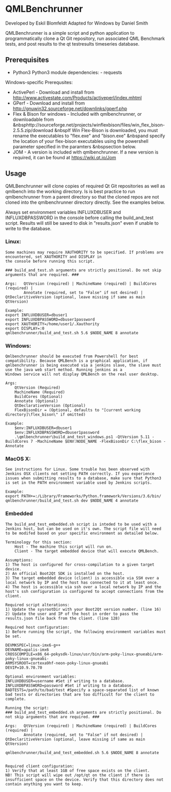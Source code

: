 QMLBenchrunner
==============

Developed by Eskil Blomfeldt
Adapted for Windows by Daniel Smith

QMLBenchrunner is a simple script and python application to programmatically 
clone a Qt Git repository, run associated QML Benchmark tests, and post
results to the qt testresults timeseries database.


Prerequisites
-------------


- Python3
	Python3 module dependencies:
		- requests

Windows-specific Prerequsites:
* ActivePerl - Download and install from http://www.activestate.com/Products/activeperl/index.mhtml
* GPerf - Download and install from http://gnuwin32.sourceforge.net/downlinks/gperf.php
* Flex & Bison for windows - Included with qmlbenchrunner, or downloadable from 
&nbsphttp://sourceforge.net/projects/winflexbison/files/win_flex_bison-2.5.5.zip/download
&nbspIf Win Flex-Bison is downloaded, you must rename the executables to "flex.exe" and "bison.exe"
&nbspand specify the location of your flex-bison executables using the powershell parameter specified in the paramters
&nbspsection below.
* JOM - A version is included with qmlbenchrunner. If a new version is required, it can be found at https://wiki.qt.io/Jom


Usage
-----

QMLBenchrunner will clone copies of required Qt Git repositories as well as qmlbench into the working directory.
Is is best practice to run qmlbenchrunner from a parent directory so that the cloned repos are not cloned into the
qmlbenchrunner directory directly. See the examples below.

Always set environment variables INFLUXDBUSER and INFLUXDBPASSWORD in the console before calling the build_and_test
script. Results will still be saved to disk in "results.json" even if unable to write to the database.

### Linux: ###
	Some machines may require XAUTHORITY to be specified. If problems are encountered, set XAUTHORITY and DISPLAY in
	the console before running this script.

	### build_and_test.sh arguments are strictly positional. Do not skip arguments that are required. ###

	Args:	QtVersion (required) | MachineName (required) | BuildCores (required) |
			Annotate (required, set to "False" if not desired) | QtDeclaritiveVersion (optional, leave missing if same as main QtVersion)
	
	Example:
	export INFLUXDBUSER=dbuser1
	export INFLUXDBPASSWORD=dbuser1password
	export XAUTHORITY=/home/user1/.Xauthority
	export DISPLAY=:0
	qmlbenchrunner/build_and_test.sh 5.6 $NODE_NAME 8 annotate

### Windows: ###
	Qmlbenchrunner should be executed from Powershell for best compatibility. Because QMLBench is a graphical application, if
	qmlbenchrunner is being executed via a jenkins slave, the slave must use the java web start method. Running jenkins as a
	Windows service will not display QMLBench on the real user desktop.

	Args:
		QtVersion (Required)
		MachineName (Required)
		BuildCores (Optional)
		Annotate (Optional)
		QtDeclarativeVersion (Optional)
		FlexBisonDir = (Optional, defaults to "[current working directory]\flex_bison\" if omitted)

	Example:
		$env:INFLUXDBUSER=dbuser1
		$env:INFLUXDBPASSWORD=dbuser1password
		.\qmlbenchrunner\build_and_test_windows.ps1 -QtVersion 5.11 -BuildCores 7 -MachineName $ENV:NODE_NAME -FlexBisonDir C:\flex_bison -Annotate

### MacOS X: ###
	See instructions for Linux. Some trouble has been observed with Jenkins OSX clients not setting PATH correctly. If you experience 
	issues when submitting results to a database, make sure that Python3 is set in the PATH environment variable used by Jenkins scripts.

	Example:
	export PATH+=:/Library/Frameworks/Python.framework/Versions/3.6/bin/
	qmlbenchrunner/build_and_test.sh dev $NODE_NAME 4 annotate

### Embedded ###
	The build_and_test_embedded.sh script is inteded to be used with a Jenkins host, but can be used on it's own. The script file will need to be modifed based on your specific environment as detailed below.
	
	Terminology for this section:
		Host - The machine this script will run on.
		Client - The target embedded device that will execute QMLBench.

	Assumptions:
	1) The host is configured for cross-compilation to a given target device.
	2) An official Boot2Qt SDK is installed on the host.
	3) The target embedded device (client) is accessible via SSH over a local network by IP and the host has connected to it at least once.
	4) The host is accessible via ssh over a local network by IP and the host's ssh configuration is configured to accept connections from the client.

	Required script alterations:
	1) Update the sysrootDir with your Boot2Qt version number. (line 16)
	2) Update the user and IP of the host in order to pass the results.json file back from the client. (line 128)

	Required host configuration:
	1) Before running the script, the following environment variables must be set.

	DEVMKSPEC=linux-imx6-g++
	DEVNAME=apalis-imx6
	CROSSCOMPILE=x86_64-pokysdk-linux/usr/bin/arm-poky-linux-gnueabi/arm-poky-linux-gnueabi-
	ARMSYSROOT=cortexa9hf-neon-poky-linux-gnueabi
	DEVIP=10.9.70.70

	Optional environment variables:
	INFLUXDBUSER=username #Set if writing to a database.
	INFLUXDBPASSWORD=password #Set if writing to a database.
	BADTESTS=/path/to/bad/test #Specify a space-separated list of known bad tests or directories that are too difficult for the client to complete.

	Running the script:
	### build_and_test_embedded.sh arguments are strictly positional. Do not skip arguments that are required. ###

	Args:	QtVersion (required) | MachineName (required) | BuildCores (required) |
			Annotate (required, set to "False" if not desired) | QtDeclaritiveVersion (optional, leave missing if same as main QtVersion)
	
	qmlbenchrunner/build_and_test_embedded.sh 5.6 $NODE_NAME 8 annotate


	Required client configuration:
	1) Verify that at least 1GB of free space exists on the client.
	NB! This script will wipe out /opt/qt on the client if there is insufficient space on the device. Verify that this directory does not contain anything you want to keep.
